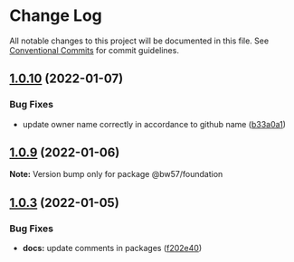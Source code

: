 # Change Log

All notable changes to this project will be documented in this file.
See [Conventional Commits](https://conventionalcommits.org) for commit guidelines.

## [1.0.10](https://github.com/BlackWind57/foundation/compare/v1.0.9...v1.0.10) (2022-01-07)


### Bug Fixes

* update owner name correctly in accordance to github name ([b33a0a1](https://github.com/BlackWind57/foundation/commit/b33a0a1726227bbe632ac67fbd7464ec8cfaf43a))





## [1.0.9](https://github.com/BlackWind57/foundation/compare/v1.0.8...v1.0.9) (2022-01-06)

**Note:** Version bump only for package @bw57/foundation





## [1.0.3](https://github.com/BlackWind57/ds.e/compare/v1.0.2...v1.0.3) (2022-01-05)


### Bug Fixes

* **docs:** update comments in packages ([f202e40](https://github.com/BlackWind57/ds.e/commit/f202e40b477e7489e680f208a149b47332893c58))
